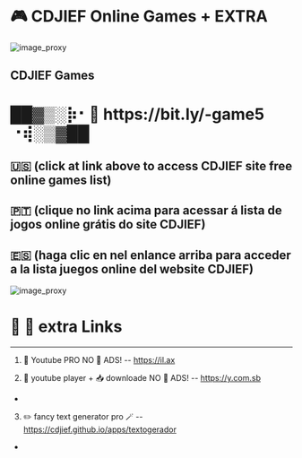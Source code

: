 
# 🎮 CDJIEF Online Games + EXTRA

![image_proxy](https://i.postimg.cc/ZnRG5dP3/CDJIEFGAMES1.png)


CDJIEF Games 
--------------

<body>
 <h1>  ██▓▒­░⡷⠂🔗 https://bit.ly/-game5 ⠐⢾░▒­▓██ </h1>
 </body>




🇺🇸  (click at link above to access CDJIEF site free online games list) 
-
🇵🇹  (clique no link acima para acessar á lista de jogos online grátis do site CDJIEF) 
-
🇪🇸  (haga clic en nel enlance arriba para acceder a la lista juegos online del website CDJIEF)
-


 ![image_proxy](https://i.postimg.cc/kM8ZdK8s/gtl.png)
 
 
 
 # 🔗 🦜 extra Links
 ----------------
 
 1. 🎈 Youtube PRO NO 🛑 ADS!
--
https://il.ax



 2. 🧰 youtube player + 📥 downloade NO 🛑 ADS!
--
https://y.com.sb
-


3. ✏️ fancy text generator pro 🪄
--
https://cdjief.github.io/apps/textogerador
-
